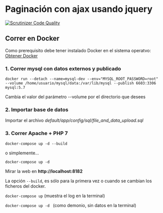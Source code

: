 Paginación con ajax usando jquery
======

[![Scrutinizer Code Quality](https://scrutinizer-ci.com/g/henrystivens/upload-image-and-data/badges/quality-score.png?b=master)](https://scrutinizer-ci.com/g/henrystivens/upload-image-and-data/?branch=master)

## Correr en Docker

Como prerequisito debe tener instalado Docker en el sistema operatvo: [Obtener Docker](https://www.docker.com/products/overview)

### 1. Correr mysql con datos externos y publicado

``
docker run --detach --name=mysql-dev --env="MYSQL_ROOT_PASSWORD=root" --volume /home/usuario/mysql/data:/var/lib/mysql --publish 6603:3306 mysql:5.7
``

Cambia el valor del parámetro --volume por el directorio que desees

### 2. Importar base de datos

Importar el archivo *default/app/config/sql/file_and_data_upload.sql*

### 3. Correr Apache + PHP 7

``
docker-compose up -d --build
``

o simplemente...

``
docker-compose up -d
``

Mirar la web en **http://localhost:8182**

La opción ``--build``, es sólo para la primera vez o cuando se cambian los ficheros del docker.

``docker-compose up`` (muestra el log en la terminal)

``docker-compose up -d `` (como demonio, sin datos en la terminal)
